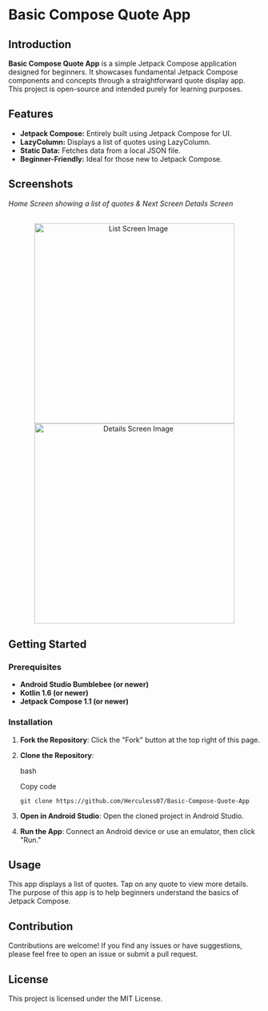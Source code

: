 Basic Compose Quote App
=======================

Introduction
------------

**Basic Compose Quote App** is a simple Jetpack Compose application designed for beginners. It showcases fundamental Jetpack Compose components and concepts through a straightforward quote display app. This project is open-source and intended purely for learning purposes.

Features
--------

-   **Jetpack Compose:** Entirely built using Jetpack Compose for UI.
-   **LazyColumn:** Displays a list of quotes using LazyColumn.
-   **Static Data:** Fetches data from a local JSON file.
-   **Beginner-Friendly:** Ideal for those new to Jetpack Compose.

Screenshots
-----------
*Home Screen showing a list of quotes & Next Screen Details Screen*\
<br> 
<div align="center">
    <img alt="List Screen Image" src="https://github.com/user-attachments/assets/3801ed38-c500-4aee-bc95-9025ab459241" width="400">
<img alt="Details Screen Image" src="https://github.com/user-attachments/assets/b31f61de-5730-479d-a5a5-1660931d0b2b" width="400">
</div>

Getting Started
---------------

### Prerequisites

-   **Android Studio Bumblebee (or newer)**
-   **Kotlin 1.6 (or newer)**
-   **Jetpack Compose 1.1 (or newer)**

### Installation

1.  **Fork the Repository**: Click the "Fork" button at the top right of this page.
2.  **Clone the Repository**:

    bash

    Copy code

    `git clone https://github.com/Herculess07/Basic-Compose-Quote-App`

3.  **Open in Android Studio**: Open the cloned project in Android Studio.
4.  **Run the App**: Connect an Android device or use an emulator, then click "Run."

Usage
-----

This app displays a list of quotes. Tap on any quote to view more details. The purpose of this app is to help beginners understand the basics of Jetpack Compose.

Contribution
------------

Contributions are welcome! If you find any issues or have suggestions, please feel free to open an issue or submit a pull request.

License
-------

This project is licensed under the MIT License.
